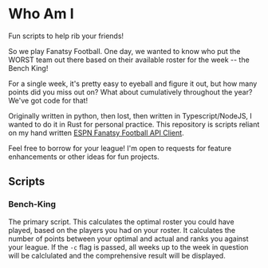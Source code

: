 # Who Am I

Fun scripts to help rib your friends!

So we play Fanatsy Football. One day, we wanted to know who put the WORST team out there based on their available roster for the week -- the Bench King!

For a single week, it's pretty easy to eyeball and figure it out, but how many points did you miss out on? What about cumulatively throughout the year? We've got code for that!

Originally written in python, then lost, then written in Typescript/NodeJS, I wanted to do it in Rust for personal practice. This repository is scripts reliant on my hand written [ESPN Fanatsy Football API Client](https://github.com/Styerp/espn_rust).

Feel free to borrow for your league! I'm open to requests for feature enhancements or other ideas for fun projects.

## Scripts

### Bench-King

The primary script. This calculates the optimal roster you could have played, based on the players you had on your roster. It calculates the number of points between your optimal and actual and ranks you against your league. If the `-c` flag is passed, all weeks up to the week in question will be calclulated and the comprehensive result will be displayed.
